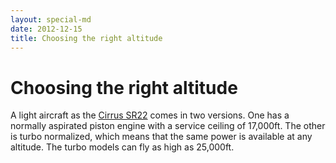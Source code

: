 ```yaml
---
layout: special-md
date: 2012-12-15
title: Choosing the right altitude
---
```

# Choosing the right altitude
A light aircraft as the [Cirrus SR22](http://en.wikipedia.org/wiki/Cirrus_SR22) comes in two versions. One has a normally aspirated piston engine with a service ceiling of 17,000ft. The other is turbo normalized, which means that the same power is available at any altitude. The turbo models can fly as high as 25,000ft.

